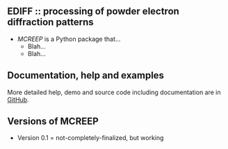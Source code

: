 EDIFF :: processing of powder electron diffraction patterns
-----------------------------------------------------------

* *MCREEP* is a Python package that...
	- Blah...
	- Blah...

Documentation, help and examples
--------------------------------

More detailed help, demo and source code including documentation are in
[GitHub](https://mirekslouf.github.io/mcreep).

Versions of MCREEP
------------------

* Version 0.1 = not-completely-finalized, but working
